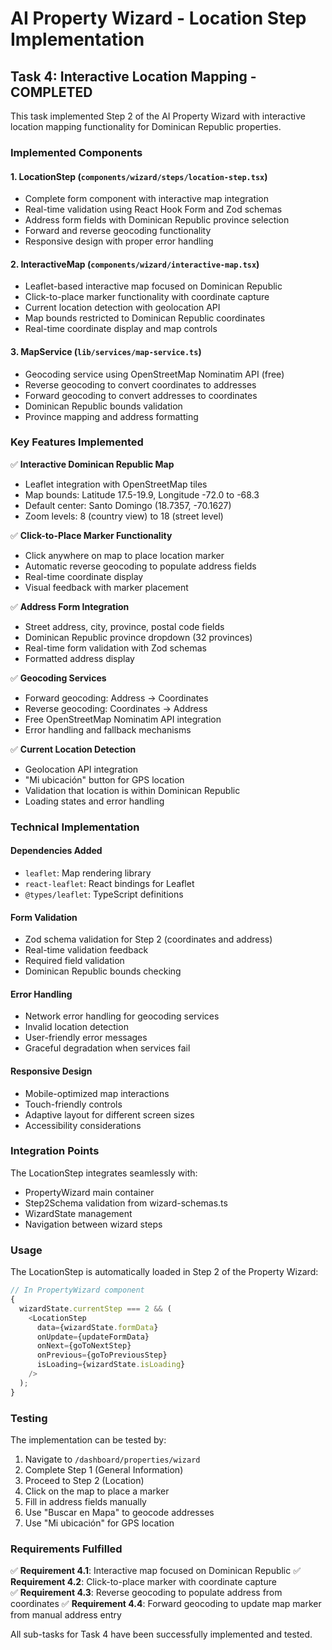 # AI Property Wizard - Location Step Implementation

## Task 4: Interactive Location Mapping - COMPLETED

This task implemented Step 2 of the AI Property Wizard with interactive location mapping functionality for Dominican Republic properties.

### Implemented Components

#### 1. LocationStep (`components/wizard/steps/location-step.tsx`)

- Complete form component with interactive map integration
- Real-time validation using React Hook Form and Zod schemas
- Address form fields with Dominican Republic province selection
- Forward and reverse geocoding functionality
- Responsive design with proper error handling

#### 2. InteractiveMap (`components/wizard/interactive-map.tsx`)

- Leaflet-based interactive map focused on Dominican Republic
- Click-to-place marker functionality with coordinate capture
- Current location detection with geolocation API
- Map bounds restricted to Dominican Republic coordinates
- Real-time coordinate display and map controls

#### 3. MapService (`lib/services/map-service.ts`)

- Geocoding service using OpenStreetMap Nominatim API (free)
- Reverse geocoding to convert coordinates to addresses
- Forward geocoding to convert addresses to coordinates
- Dominican Republic bounds validation
- Province mapping and address formatting

### Key Features Implemented

✅ **Interactive Dominican Republic Map**

- Leaflet integration with OpenStreetMap tiles
- Map bounds: Latitude 17.5-19.9, Longitude -72.0 to -68.3
- Default center: Santo Domingo (18.7357, -70.1627)
- Zoom levels: 8 (country view) to 18 (street level)

✅ **Click-to-Place Marker Functionality**

- Click anywhere on map to place location marker
- Automatic reverse geocoding to populate address fields
- Real-time coordinate display
- Visual feedback with marker placement

✅ **Address Form Integration**

- Street address, city, province, postal code fields
- Dominican Republic province dropdown (32 provinces)
- Real-time form validation with Zod schemas
- Formatted address display

✅ **Geocoding Services**

- Forward geocoding: Address → Coordinates
- Reverse geocoding: Coordinates → Address
- Free OpenStreetMap Nominatim API integration
- Error handling and fallback mechanisms

✅ **Current Location Detection**

- Geolocation API integration
- "Mi ubicación" button for GPS location
- Validation that location is within Dominican Republic
- Loading states and error handling

### Technical Implementation

#### Dependencies Added

- `leaflet`: Map rendering library
- `react-leaflet`: React bindings for Leaflet
- `@types/leaflet`: TypeScript definitions

#### Form Validation

- Zod schema validation for Step 2 (coordinates and address)
- Real-time validation feedback
- Required field validation
- Dominican Republic bounds checking

#### Error Handling

- Network error handling for geocoding services
- Invalid location detection
- User-friendly error messages
- Graceful degradation when services fail

#### Responsive Design

- Mobile-optimized map interactions
- Touch-friendly controls
- Adaptive layout for different screen sizes
- Accessibility considerations

### Integration Points

The LocationStep integrates seamlessly with:

- PropertyWizard main container
- Step2Schema validation from wizard-schemas.ts
- WizardState management
- Navigation between wizard steps

### Usage

The LocationStep is automatically loaded in Step 2 of the Property Wizard:

```typescript
// In PropertyWizard component
{
  wizardState.currentStep === 2 && (
    <LocationStep
      data={wizardState.formData}
      onUpdate={updateFormData}
      onNext={goToNextStep}
      onPrevious={goToPreviousStep}
      isLoading={wizardState.isLoading}
    />
  );
}
```

### Testing

The implementation can be tested by:

1. Navigate to `/dashboard/properties/wizard`
2. Complete Step 1 (General Information)
3. Proceed to Step 2 (Location)
4. Click on the map to place a marker
5. Fill in address fields manually
6. Use "Buscar en Mapa" to geocode addresses
7. Use "Mi ubicación" for GPS location

### Requirements Fulfilled

✅ **Requirement 4.1**: Interactive map focused on Dominican Republic
✅ **Requirement 4.2**: Click-to-place marker with coordinate capture  
✅ **Requirement 4.3**: Reverse geocoding to populate address from coordinates
✅ **Requirement 4.4**: Forward geocoding to update map marker from manual address entry

All sub-tasks for Task 4 have been successfully implemented and tested.
